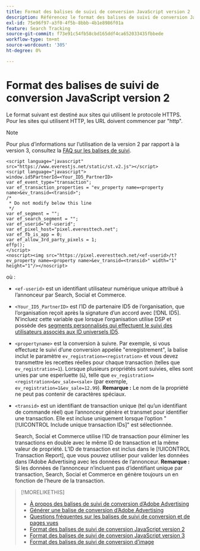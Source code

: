 ```yaml
---
title: Format des balises de suivi de conversion JavaScript version 2
description: Référencez le format des balises de suivi de conversion JavaScript version 2.
exl-id: 75e96f97-a3f0-4f5b-8bbb-4b1e8986f01a
feature: Search Tracking
source-git-commit: f73e91c54fb58cbd165ddf4ca652033435fbbede
workflow-type: tm+mt
source-wordcount: '305'
ht-degree: 0%

---
```


# Format des balises de suivi de conversion JavaScript version 2

Le format suivant est destiné aux sites qui utilisent le protocole HTTPS. Pour les sites qui utilisent HTTP, les URL doivent commencer par &quot;http&quot;.

>[!NOTE]
>
>Pour plus d’informations sur l’utilisation de la version 2 par rapport à la version 3, consultez la [FAQ sur les balises de suivi](/help/search-social-commerce/tracking/faqs-conversion-page-view-tracking-tags.md).

```
<script language="javascript" src="https://www.everestjs.net/static/st.v2.js"></script>
<script language="javascript">
window.id5PartnerId=<Your_ID5_PartnerID>
var ef_event_type="transaction";
var ef_transaction_properties = "ev_property name=<property name>&ev_transid=<transid>";
/*
 * Do not modify below this line
 */
var ef_segment = "";
var ef_search_segment = "";
var ef_userid="ef-userid";
var ef_pixel_host="pixel.everesttech.net";
var ef_fb_is_app = 0;
var ef_allow_3rd_party_pixels = 1;
effp();
</script>
<noscript><img src="https://pixel.everesttech.net/<ef-userid>/t?ev_property name=<property name>&ev_transid=<transid>" width="1" height="1"/></noscript>
```

où :

* `<ef-userid>` est un identifiant utilisateur numérique unique attribué à l’annonceur par Search, Social et Commerce.

* `<Your_ID5_PartnerID>` est l’ID de partenaire ID5 de l’organisation, que l’organisation reçoit après la signature d’un accord avec [!DNL ID5]. N’incluez cette variable que lorsque l’organisation utilise DSP et possède des [segments personnalisés qui effectuent le suivi des utilisateurs associés aux ID universels ID5](/help/dsp/audiences/universal-ids.md).

* `<propertyname>` est la conversion à suivre. Par exemple, si vous effectuez le suivi d’une conversion appelée &quot;enregistrement&quot;, la balise inclut le paramètre `ev_registration=<registration>` et vous devez transmettre les recettes réelles pour chaque transaction (telles que `ev_registration=1`). Lorsque plusieurs propriétés sont suivies, elles sont unies par une esperluette (`&`), telle que `ev_registration=<registration>&ev_sale=<sale>` (par exemple, `ev_registration=1&ev_sale=12.99`). **Remarque :** Le nom de la propriété ne peut pas contenir de caractères spéciaux.

* `<transid>` est un identifiant de transaction unique (tel qu’un identifiant de commande réel) que l’annonceur génère et transmet pour identifier une transaction. Elle est incluse uniquement lorsque l’option &quot;[!UICONTROL Include unique transaction IDs]&quot; est sélectionnée.

  Search, Social et Commerce utilise l’ID de transaction pour éliminer les transactions en double avec le même ID de transaction et la même valeur de propriété. L’ID de transaction est inclus dans le [!UICONTROL Transaction Report], que vous pouvez utiliser pour valider les données dans l’Adobe Advertising avec les données de l’annonceur. **Remarque :** Si les données de l’annonceur n’incluent pas d’identifiant unique par transaction, Search, Social et Commerce en génère toujours un en fonction de l’heure de la transaction.

<!-- add more links -->

>[!MORELIKETHIS]
>
>* [ À propos des balises de suivi de conversion d’Adobe Advertising ](/help/search-social-commerce/tracking/conversion-tracking-advertising.md)
>* [Générer une balise de conversion d’Adobe Advertising](/help/search-social-commerce/tools/conversion-tag-generate.md)
>* [ Questions fréquentes sur les balises de suivi de conversion et de pages vues ](/help/search-social-commerce/tracking/faqs-conversion-page-view-tracking-tags.md)
>* [ Format des balises de suivi de conversion JavaScript version 2](format-conversion-tag-jsv2.md)
>* [ Format des balises de suivi de conversion JavaScript version 3](format-conversion-tag-jsv3.md)
>* [Format des balises de suivi de conversion d’image](format-conversion-tag-image.md)

